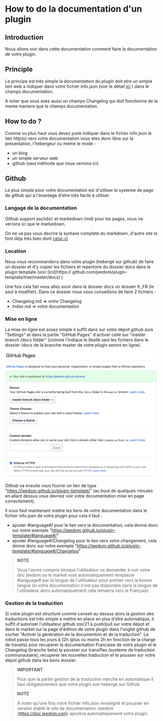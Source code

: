 # How to do la documentation d'un plugin

## Introduction

Nous allons voir dans cette documentation comment faire la documentation de votre plugin.

## Principle

Le principe est très simple la documentation du plugin doit etre un simple lien web a indiquer dans votre fichier info.json (voir le détail [ici](https://jeedom.github.io/documentation/dev/en_US/structure_info_json) ) dans le champs documentation.

A noter que vous avez aussi un champs Changelog qui doit fonctionne de la meme maniere que le champs documentation.

## How to do ?

Comme vu plus haut vous devez juste indiquer dans le fichier info.json le lien http(s) vers votre documentation vous etes donc libre sur la présentation, l'hébergeur ou meme le mode : 

- un blog
- un simple serveur web
- github (seul méthode que nous verrons ici)

## Github

Le plus simple pour votre documentation est d'utiliser le systeme de page de github qui à l'avantage d'etre très facile à utiliser.

### Langage de la documentation

Github support asciidoc et markedown (md) pour les pages, nous ne verrons ici que le markedown.

On ne va pas vous decrire la syntaxe complete du markdown, d'autre site le font déja très bien dont [celui-ci](https://guides.github.com/pdfs/markdown-cheatsheet-online.pdf)

### Location

Nous vous recommandons dans votre plugin (hebergé sur github) de faire un dossier et d'y copier les fichiers et repertoire du dossier docs dans le plugin template (voir [ici](https:// github.com/jeedom/plugin-template/tree/master/docs) )

Une fois cela fait vous allez avoir dans le dossier docs un dossier fr_FR (le seul à modifier). Dans ce dossier nous vous conseillons de faire 2 fichiers : 

- Changelog.md => votre Changelog
- Index.md => votre documentation

### Mise en ligne

La mise en ligne est assez simple il suffit dans sur votre dépot github puis "Settings" et dans la partie "GitHub Pages" d'activer celle sur "master branch /docs folder" (comme l'indique le libellé seul les fichiers dans le dossier /docs de la branche master de votre plugin seront en ligne). 

![doc-github](images/tutoDoc.png)

Github va ensuite vous fournir un lien de type "https://jeedom.github.io/plugin-template/" (au bout de quelques minutes en allant dessus vous devriez voir votre documentation mise en page correctement).

Il vous faut maintenant mettre les liens de votre documentation dans le fichier info.json de votre plugin pour cela il faut : 

- ajouter #language#/ pour le lien vers la documentation, cela donne donc sur notre exemple "https://jeedom.github.io/plugin-template/#language#/"
- ajouter #language#/Changelog pour le lien vers votre changement, cela donne donc sur notre exemple "https://jeedom.github.io/plugin-template/#language#/Changelog"

> **NOTE**
>
> Vous l'aurez compris lorsque l'utilisateur va demander à voir votre doc jeedom ou le market vont automatiquement remplacer #language# par la langue de l'utilisateur pour pointer vers la bonne langue (si votre documentation n'est pas disponible dans la langue de l'utilisateur alors automatiquement cela renverra vers le Français)

### Gestion de la traduction

Si votre plugin est structuré comme conseil au dessus alors la gestion des traductions est très simple a mettre en place en plus d'etre automatique, il suffit d'autoriser l'utilisateur github zoic21 à push/pull sur votre dépot et dans le market sur la page d'édition de votre plugin dans l'onglet github de cocher "Activer la génération de la documention et de la traduction". Le robot passe tous les jours à 12h (plus ou moins 2h en fonction de la charge de travails) pour recuperer la documentation Francaise de votre plugin et le Changelog (branche beta) la pousser sur transiflex (systeme de traduction communautaire), recuperer les nouvelles traduction et le pousser sur votre dépot github dans les bons dossier.


> **IMPORTANT**
>
> Pour que la partie gestion de la traduction marche en automatique il faut obligatoirement que votre plugin soit hebergé sur Github

> **NOTE**
>
> A noter qu'une fois votre fichier info.json renseigné et pousser en version stable le site de documentation Jeedom (https://doc.jeedom.com) ajoutera automatiquement votre plugin.

